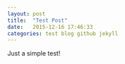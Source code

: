 ```yaml
---
layout: post
title:  "Test Post"
date:   2015-12-16 17:46:33
categories: test blog github jekyll
---
```



Just a simple test!
